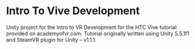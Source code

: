 # Intro To Vive Development
Unity project for the Intro to VR Development for the HTC Vive tutorial provided on academyofvr.com.
Tutorial originally written using Unity 5.5.1f1 and SteamVR plugin for Unity – v1.1.1.
